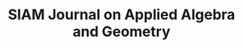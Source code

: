---
title: SIAM Journal on Applied Algebra and Geometry 
abbreviation: SIAGA 
publisher: SIAM
website: http://www.siam.org/journals/siaga.php
editor: Jan Draisma (University of Bern)
board: http://www.siam.org/journals/siaga/board.php
cover: SIAGA.jpg
---